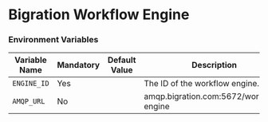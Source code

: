 # Bigration Workflow Engine

### Environment Variables

[//]: # 'Table: Variable Name, Manadatory, Default Value, Description'

| Variable Name | Mandatory | Default Value | Description                             |
| ------------- | --------- | ------------- | --------------------------------------- |
| `ENGINE_ID`   | Yes       |               | The ID of the workflow engine.          |
| `AMQP_URL`    | No        |               | amqp.bigration.com:5672/workflow-engine |

